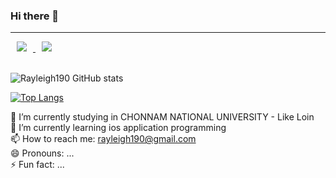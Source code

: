 ### Hi there 👋
<hr>
<a href="https://www.instagram.com/celestials._/">
    <img 
        src="http://img.shields.io/badge/-Instagram-ff69b4?style=flat&logo=Instagram&link=https://www.instagram.com/celestials._/"
        style="height : auto; margin-left : 10px; margin-right : 10px;"/>
</a>
<a href="https://velog.io/@rayleigh_">
    <img 
        src="http://img.shields.io/badge/-Velog-success?style=flat&logo=Vector Logo Zone&link=https://velog.io/@rayleigh_"
        style="height : auto; margin-left : 10px; margin-right : 10px;"/>
</a>
<br><br>

![Rayleigh190 GitHub stats](https://github-readme-stats.vercel.app/api?username=rayleigh190&show_icons=true&theme=nightowl)

[![Top Langs](https://github-readme-stats.vercel.app/api/top-langs/?username=rayleigh190&layout=compact&theme=nightowl&langs_count=5)](https://github.com/anuraghazra/github-readme-stats)

🔭 I’m currently studying in CHONNAM NATIONAL UNIVERSITY - Like Loin<br>
🌱 I’m currently learning ios application programming<br>
📫 How to reach me: rayleigh190@gmail.com<br>
😄 Pronouns: ...<br>
⚡ Fun fact: ...<br>

<!--
**Rayleigh190/Rayleigh190** is a ✨ _special_ ✨ repository because its `README.md` (this file) appears on your GitHub profile.

Here are some ideas to get you started:

- 🔭 I’m currently working on ...
- 🌱 I’m currently learning ...
- 👯 I’m looking to collaborate on ...
- 🤔 I’m looking for help with ...
- 💬 Ask me about ...
- 📫 How to reach me: ...
- 😄 Pronouns: ...
- ⚡ Fun fact: ...
-->
